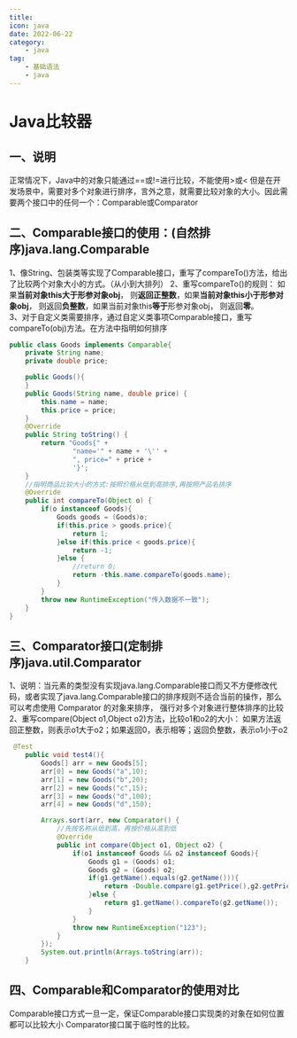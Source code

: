 ```yaml
---
title: 
icon: java
date: 2022-06-22
category: 
    - java
tag: 
    - 基础语法
    - java
---
```

# Java比较器

## 一、说明

正常情况下，Java中的对象只能通过==或!=进行比较，不能使用>或<
但是在开发场景中，需要对多个对象进行排序，言外之意，就需要比较对象的大小。因此需要两个接口中的任何一个：Comparable或Comparator

## 二、Comparable接口的使用：(自然排序)java.lang.Comparable  

1、像String、包装类等实现了Comparable接口，重写了compareTo()方法，给出了比较两个对象大小的方式。（从小到大排列）
2、重写compareTo()的规则：
如果**当前对象this大于形参对象obj**， 则**返回正整数**，如果**当前对象this小于形参对象obj**， 则返回**负整数**，如果当前对象this**等于**形参对象obj， 则返回**零**。  
3、对于自定义类需要排序，通过自定义类事项Comparable接口，重写compareTo(obj)方法。在方法中指明如何排序

```java
public class Goods implements Comparable{
    private String name;
    private double price;

    public Goods(){
    }
    public Goods(String name, double price) {
        this.name = name;
        this.price = price;
    }
    @Override
    public String toString() {
        return "Goods{" +
                "name='" + name + '\'' +
                ", price=" + price +
                '}';
    }
    //指明商品比较大小的方式:按照价格从低到高排序,再按照产品名排序
    @Override
    public int compareTo(Object o) {
        if(o instanceof Goods){
            Goods goods = (Goods)o;
            if(this.price > goods.price){
                return 1;
            }else if(this.price < goods.price){
                return -1;
            }else {
                //return 0;
                return -this.name.compareTo(goods.name);
            }
        }
        throw new RuntimeException("传入数据不一致");
    }
}
```

## 三、Comparator接口(定制排序)java.util.Comparator  

1、说明：当元素的类型没有实现java.lang.Comparable接口而又不方便修改代码，或者实现了java.lang.Comparable接口的排序规则不适合当前的操作，那么可以考虑使用 Comparator 的对象来排序， 强行对多个对象进行整体排序的比较  
2、重写compare(Object o1,Object o2)方法，比较o1和o2的大小： 如果方法返
回正整数，则表示o1大于o2；如果返回0，表示相等；返回负整数，表示o1小于o2  

```java
 @Test
    public void test4(){
        Goods[] arr = new Goods[5];
        arr[0] = new Goods("a",10);
        arr[1] = new Goods("b",20);
        arr[2] = new Goods("c",15);
        arr[3] = new Goods("d",100);
        arr[4] = new Goods("d",150);

        Arrays.sort(arr, new Comparator() {
            //先按名称从低到高，再按价格从高到低
            @Override
            public int compare(Object o1, Object o2) {
                if(o1 instanceof Goods && o2 instanceof Goods){
                    Goods g1 = (Goods) o1;
                    Goods g2 = (Goods) o2;
                    if(g1.getName().equals(g2.getName())){
                        return -Double.compare(g1.getPrice(),g2.getPrice());
                    }else {
                        return g1.getName().compareTo(g2.getName());
                    }
                }
                throw new RuntimeException("123");
            }
        });
        System.out.println(Arrays.toString(arr));
    }
```

## 四、Comparable和Comparator的使用对比

Comparable接口方式一旦一定，保证Comparable接口实现类的对象在如何位置都可以比较大小
Comparator接口属于临时性的比较。
